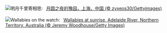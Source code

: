 ![](https://www.bing.com/th?id=OHR.MidAutumnFestival2024_ZH-CN9096556094_UHD.jpg&w=1000)明月千里寄相思:&nbsp;&ensp;[月圆之夜的豫园，上海，中国 (© zyxeos30/Gettyimages)](https://www.bing.com/th?id=OHR.MidAutumnFestival2024_ZH-CN9096556094_UHD.jpg)
<br><br/>
![](https://www.bing.com/th?id=OHR.SunriseWallabies_EN-US5210230008_UHD.jpg&w=1000)Wallabies on the watch:&nbsp;&ensp;[Wallabies at sunrise, Adelaide River, Northern Territory, Australia (© Jeremy Woodhouse/Getty Images)](https://www.bing.com/th?id=OHR.SunriseWallabies_EN-US5210230008_UHD.jpg)
<br><br/>
